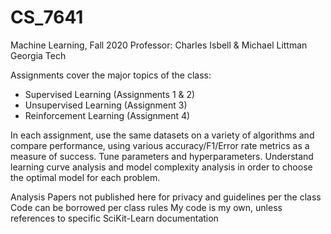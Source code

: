 # CS_7641
Machine Learning, Fall 2020
Professor: Charles Isbell & Michael Littman
Georgia Tech 

Assignments cover the major topics of the class:
- Supervised Learning (Assignments 1 & 2)
- Unsupervised Learning (Assignment 3)
- Reinforcement Learning (Assignment 4)

In each assignment, use the same datasets on a variety of algorithms and compare performance, using various accuracy/F1/Error rate metrics as a measure of success. Tune parameters and hyperparameters. Understand learning curve analysis and model complexity analysis in order to choose the optimal model for each problem.

Analysis Papers not published here for privacy and guidelines per the class
Code can be borrowed per class rules
My code is my own, unless references to specific SciKit-Learn documentation

